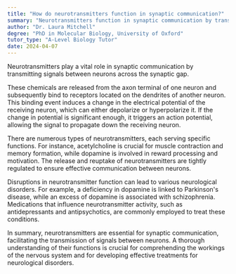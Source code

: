 ```yaml
---
title: "How do neurotransmitters function in synaptic communication?"
summary: "Neurotransmitters function in synaptic communication by transmitting signals between neurons across the synaptic gap."
author: "Dr. Laura Mitchell"
degree: "PhD in Molecular Biology, University of Oxford"
tutor_type: "A-Level Biology Tutor"
date: 2024-04-07
---
```


Neurotransmitters play a vital role in synaptic communication by transmitting signals between neurons across the synaptic gap.

These chemicals are released from the axon terminal of one neuron and subsequently bind to receptors located on the dendrites of another neuron. This binding event induces a change in the electrical potential of the receiving neuron, which can either depolarize or hyperpolarize it. If the change in potential is significant enough, it triggers an action potential, allowing the signal to propagate down the receiving neuron.

There are numerous types of neurotransmitters, each serving specific functions. For instance, acetylcholine is crucial for muscle contraction and memory formation, while dopamine is involved in reward processing and motivation. The release and reuptake of neurotransmitters are tightly regulated to ensure effective communication between neurons.

Disruptions in neurotransmitter function can lead to various neurological disorders. For example, a deficiency in dopamine is linked to Parkinson's disease, while an excess of dopamine is associated with schizophrenia. Medications that influence neurotransmitter activity, such as antidepressants and antipsychotics, are commonly employed to treat these conditions.

In summary, neurotransmitters are essential for synaptic communication, facilitating the transmission of signals between neurons. A thorough understanding of their functions is crucial for comprehending the workings of the nervous system and for developing effective treatments for neurological disorders.
    